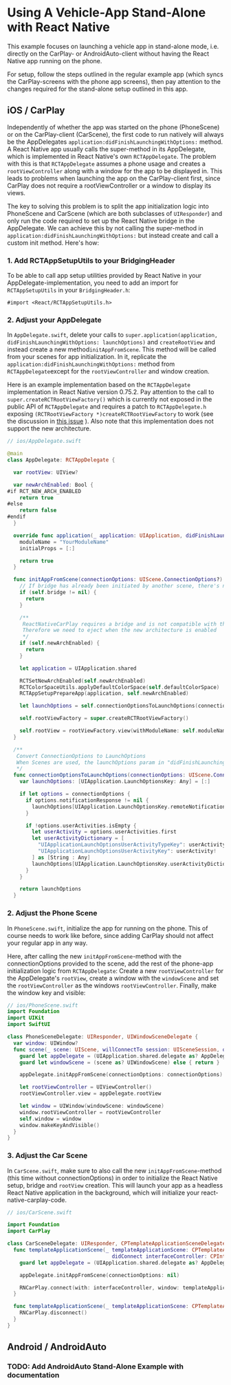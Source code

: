 # Using A Vehicle-App Stand-Alone with React Native

This example focuses on launching a vehicle app in stand-alone mode, i.e.
directly on the CarPlay- or AndroidAuto-client without having the React
Native app running on the phone.

For setup, follow the steps outlined in the regular example app (which syncs
the CarPlay-screens with the phone app screens), then pay attention to the
changes required for the stand-alone setup outlined in this app.

## iOS / CarPlay

Independently of whether the app was started on the phone (PhoneScene) or on
the CarPlay-client (CarScene), the first code to run natively will always be
the AppDelegates `application:didFinishLaunchingWithOptions:` method.
A React Native app usually calls the super-method in its AppDelegate, which is
implemented in React Native's own `RCTAppDelegate`. The problem with this is
that `RCTAppDelegate` assumes a phone usage and creates a
`rootViewController` along with a window for the app to be displayed in.
This leads to problems when launching the app on the CarPlay-client first,
since CarPlay does not require a rootViewController or a window to display
its views.

The key to solving this problem is to split the app initialization logic
into PhoneScene and CarScene (which are both subclasses of `UIResponder`)
and only run the code required to set up the React Native bridge in the
AppDelegate. We can achieve this by not calling the super-method in
`application:didFinishLaunchingWithOptions:` but instead create and call a
custom init method. Here's how:

### 1. Add RCTAppSetupUtils to your BridgingHeader

To be able to call app setup utilities provided by React Native in your
AppDelegate-implementation, you need to add an import for `RCTAppSetupUtils`
in your `BridgingHeader.h`:

```objc
#import <React/RCTAppSetupUtils.h>
```

### 2. Adjust your AppDelegate

In `AppDelegate.swift`, delete your calls to
`super.application(application, didFinishLaunchingWithOptions: launchOptions)`
and `createRootView` and instead create a new method`initAppFromScene`.
This method will be called from your scenes for app initialization.
In it, replicate the `application:didFinishLaunchingWithOptions:` method
from `RCTAppDelegate`except for the `rootViewController` and window creation.

Here is an example implementation based on the `RCTAppDelegate`
implementation in React Native version 0.75.2.
Pay attention to the call to `super.createRCTRootViewFactory()` which
is currently not exposed in the public API of `RCTAppDelegate` and requires a
patch to `RCTAppDelegate.h` exposing `(RCTRootViewFactory *)createRCTRootViewFactory`
to work (see the discussion in [this issue](https://github.com/birkir/react-native-carplay/pull/158#issuecomment-2302350901) ).
Also note that this implementation does not support the new architecture.

```swift
// ios/AppDelegate.swift

@main
class AppDelegate: RCTAppDelegate {

  var rootView: UIView?

  var newArchEnabled: Bool {
#if RCT_NEW_ARCH_ENABLED
    return true
#else
    return false
#endif
  }

  override func application(_ application: UIApplication, didFinishLaunchingWithOptions launchOptions: [UIApplication.LaunchOptionsKey : Any]? = nil) -> Bool {
    moduleName = "YourModuleName"
    initialProps = [:]

    return true
  }

  func initAppFromScene(connectionOptions: UIScene.ConnectionOptions?) {
    // If bridge has already been initiated by another scene, there's nothing to do here
    if (self.bridge != nil) {
      return
    }

    /**
     ReactNativeCarPlay requires a bridge and is not compatible with the bridgeless new architecture introduced in React Native 0.74.
     Therefore we need to eject when the new architecture is enabled
     */
    if (self.newArchEnabled) {
      return
    }

    let application = UIApplication.shared

    RCTSetNewArchEnabled(self.newArchEnabled)
    RCTColorSpaceUtils.applyDefaultColorSpace(self.defaultColorSpace)
    RCTAppSetupPrepareApp(application, self.newArchEnabled)

    let launchOptions = self.connectionOptionsToLaunchOptions(connectionOptions: connectionOptions)

    self.rootViewFactory = super.createRCTRootViewFactory()

    self.rootView = rootViewFactory.view(withModuleName: self.moduleName!, initialProperties: self.initialProps!, launchOptions: launchOptions)
  }

  /**
   Convert ConnectionOptions to LaunchOptions
   When Scenes are used, the launchOptions param in "didFinishLaunchingWithOptions" is always null, and the expected data is provided through SceneDelegate's ConnectionOptions instead but in a different format
   */
  func connectionOptionsToLaunchOptions(connectionOptions: UIScene.ConnectionOptions?) -> [UIApplication.LaunchOptionsKey: Any] {
    var launchOptions: [UIApplication.LaunchOptionsKey: Any] = [:]

    if let options = connectionOptions {
      if options.notificationResponse != nil {
        launchOptions[UIApplication.LaunchOptionsKey.remoteNotification] = options.notificationResponse?.notification.request.content.userInfo
      }

      if !options.userActivities.isEmpty {
        let userActivity = options.userActivities.first
        let userActivityDictionary = [
          "UIApplicationLaunchOptionsUserActivityTypeKey": userActivity?.activityType as Any,
          "UIApplicationLaunchOptionsUserActivityKey": userActivity!
        ] as [String : Any]
        launchOptions[UIApplication.LaunchOptionsKey.userActivityDictionary] = userActivityDictionary
      }
    }

    return launchOptions
  }
```

### 2. Adjust the Phone Scene

In `PhoneScene.swift`, initialize the app for running on the phone.
This of course needs to work like before, since adding
CarPlay should not affect your regular app in any way.

Here, after calling the new `initAppFromScene`-method with the
connectionOptions provided to the scene, add the rest of the phone-app
initialization logic from `RCTAppDelegate`:
Create a new `rootViewController` for the AppDelegate's `rootView`, create a
window with the `windowScene` and set the `rootViewController` as the
windows `rootViewController`.
Finally, make the window key and visible:

```swift
// ios/PhoneScene.swift
import Foundation
import UIKit
import SwiftUI

class PhoneSceneDelegate: UIResponder, UIWindowSceneDelegate {
  var window: UIWindow?
  func scene(_ scene: UIScene, willConnectTo session: UISceneSession, options connectionOptions: UIScene.ConnectionOptions) {
    guard let appDelegate = (UIApplication.shared.delegate as? AppDelegate) else { return }
    guard let windowScene = (scene as? UIWindowScene) else { return }

    appDelegate.initAppFromScene(connectionOptions: connectionOptions)

    let rootViewController = UIViewController()
    rootViewController.view = appDelegate.rootView

    let window = UIWindow(windowScene: windowScene)
    window.rootViewController = rootViewController
    self.window = window
    window.makeKeyAndVisible()
  }
}
```

### 3. Adjust the Car Scene

In `CarScene.swift`, make sure to also call the new
`initAppFromScene`-method (this time without connectionOptions) in
order to initialize the React Native setup, bridge and `rootView` creation.
This will launch your app as a headless React Native application in the
background, which will initialize your react-native-carplay-code.

```swift
// ios/CarScene.swift

import Foundation
import CarPlay

class CarSceneDelegate: UIResponder, CPTemplateApplicationSceneDelegate {
  func templateApplicationScene(_ templateApplicationScene: CPTemplateApplicationScene,
                                  didConnect interfaceController: CPInterfaceController) {
    guard let appDelegate = (UIApplication.shared.delegate as? AppDelegate) else { return }

    appDelegate.initAppFromScene(connectionOptions: nil)

    RNCarPlay.connect(with: interfaceController, window: templateApplicationScene.carWindow)
  }

  func templateApplicationScene(_ templateApplicationScene: CPTemplateApplicationScene, didDisconnectInterfaceController interfaceController: CPInterfaceController) {
    RNCarPlay.disconnect()
  }
}
```

## Android / AndroidAuto

### TODO: Add AndroidAuto Stand-Alone Example with documentation

